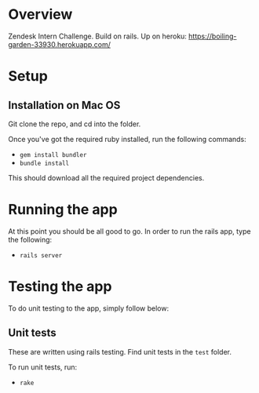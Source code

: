# Overview
Zendesk Intern Challenge. Build on rails.
Up on heroku:
https://boiling-garden-33930.herokuapp.com/

# Setup

## Installation on Mac OS 

Git clone the repo, and cd into the folder.

Once you've got the required ruby installed, run the following commands:

* `gem install bundler`
* `bundle install`

This should download all the required project dependencies.


# Running the app
At this point you should be all good to go. In order to run the rails app, type the following:

* `rails server`


# Testing the app
To do unit testing to the app, simply follow below:

## Unit tests
These are written using rails testing. Find unit tests in the `test` folder. 

To run unit tests, run:

* `rake`
